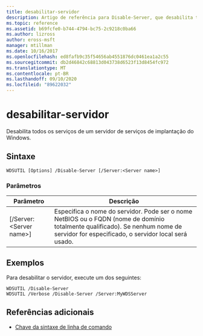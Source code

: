 ```yaml
---
title: desabilitar-servidor
description: Artigo de referência para Disable-Server, que desabilita todos os serviços de um servidor de serviços de implantação do Windows.
ms.topic: reference
ms.assetid: b69fcfe0-b744-4794-bc75-2c9218c0ba66
ms.author: lizross
author: eross-msft
manager: mtillman
ms.date: 10/16/2017
ms.openlocfilehash: ed8fafb9c35f54656ab4551876dc0461ea1a2c55
ms.sourcegitcommit: db2d46842c68813d043738d6523f13d8454fc972
ms.translationtype: MT
ms.contentlocale: pt-BR
ms.lasthandoff: 09/10/2020
ms.locfileid: "89622032"
---
```

# <a name="disable-server"></a>desabilitar-servidor

Desabilita todos os serviços de um servidor de serviços de implantação do Windows.

## <a name="syntax"></a>Sintaxe

```
WDSUTIL [Options] /Disable-Server [/Server:<Server name>]
```

### <a name="parameters"></a>Parâmetros

|Parâmetro|Descrição|
|---------|-----------|
|[/Server:\<Server name>]|Especifica o nome do servidor. Pode ser o nome NetBIOS ou o FQDN (nome de domínio totalmente qualificado). Se nenhum nome de servidor for especificado, o servidor local será usado.|

## <a name="examples"></a>Exemplos

Para desabilitar o servidor, execute um dos seguintes:
```
WDSUTIL /Disable-Server
WDSUTIL /Verbose /Disable-Server /Server:MyWDSServer
```

## <a name="additional-references"></a>Referências adicionais

- [Chave da sintaxe de linha de comando](command-line-syntax-key.md)

